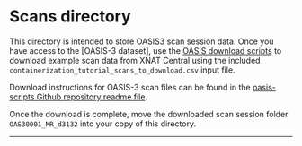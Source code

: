 # Scans directory

This directory is intended to store OASIS3 scan session data. Once you have access to the [OASIS-3 dataset], use the [OASIS download scripts] to download example scan data from XNAT Central using the included `containerization_tutorial_scans_to_download.csv` input file. 

Download instructions for OASIS-3 scan files can be found in the [oasis-scripts Github repository readme file].

Once the download is complete, move the downloaded scan session folder `OAS30001_MR_d3132` into your copy of this directory.

----
[OASIS download scripts]: https://github.com/NrgXnat/oasis-scripts
[oasis-scripts Github repository readme file]: https://github.com/NrgXnat/oasis-scripts/tree/master#downloading-mr-and-pet-scan-files